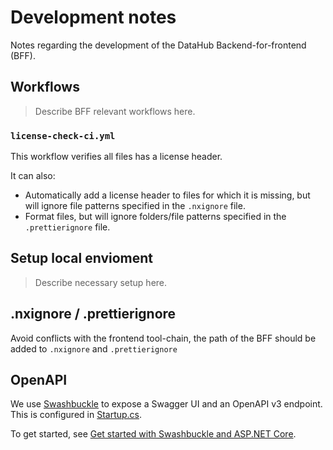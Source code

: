 # Development notes

Notes regarding the development of the DataHub Backend-for-frontend (BFF).

## Workflows

> Describe BFF relevant workflows here.

### `license-check-ci.yml`

This workflow verifies all files has a license header.

It can also:

- Automatically add a license header to files for which it is missing, but will ignore file patterns specified in the `.nxignore` file.
- Format files, but will ignore folders/file patterns specified in the `.prettierignore` file.

## Setup local envioment

> Describe necessary setup here.

## .nxignore / .prettierignore
Avoid conflicts with the frontend tool-chain, the path of the BFF should be added to `.nxignore` and `.prettierignore` 

## OpenAPI

We use [Swashbuckle](https://github.com/domaindrivendev/Swashbuckle.AspNetCore) to expose a Swagger UI and an OpenAPI v3 endpoint. This is configured in [Startup.cs](../source/DataHub.WebApi/Startup.cs).

To get started, see [Get started with Swashbuckle and ASP.NET Core](https://docs.microsoft.com/en-us/aspnet/core/tutorials/getting-started-with-swashbuckle?view=aspnetcore-5.0&tabs=visual-studio).

